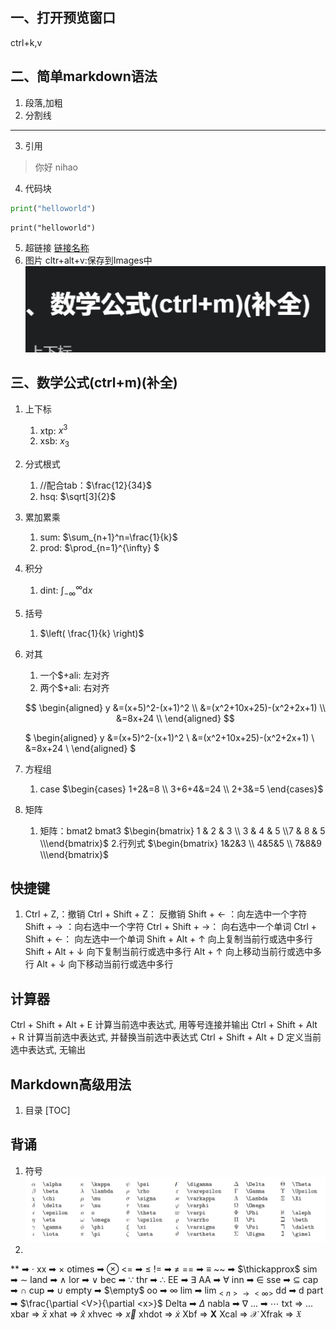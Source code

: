 ## 一、打开预览窗口
ctrl+k,v
## 二、简单markdown语法
1. 段落,加粗
2. 分割线
---
3. 引用
>你好
>nihao
4. 代码块
```python
print("helloworld")
```

```python{.line-numbers}
print("helloworld")
```
5.  超链接
   [链接名称](链接地址)
6. 图片
    cltr+alt+v:保存到Images中
    ![](Images/20230717065823.png)


## 三、数学公式(ctrl+m)(补全)

1. 上下标
   1. xtp: $x^{3}$
   2. xsb: $x_{3}$

2. 分式根式
   1. //配合tab：$\frac{12}{34}$
   2. hsq: $\sqrt[3]{2}$

3. 累加累乘
   1. sum: $\sum_{n+1}^n=\frac{1}{k}$
   2. prod: $\prod_{n=1}^{\infty} $

4. 积分
   1. dint: $\int_{-\infty}^{\infty}  \mathrm{d}x$

5. 括号
   1. $\left(  \frac{1}{k} \right)$
6. 对其
   1. 一个$+ali: 左对齐
   2. 两个$+ali: 右对齐

   $$
   \begin{aligned}
   y &=(x+5)^2-(x+1)^2 \\
   &=(x^2+10x+25)-(x^2+2x+1) \\
   &=8x+24 \\
   \end{aligned}
   $$

   $
   \begin{aligned}
   y &=(x+5)^2-(x+1)^2 \\
   &=(x^2+10x+25)-(x^2+2x+1) \\
   &=8x+24 \\
   \end{aligned}
   $

7. 方程组
   1. case
   $\begin{cases} 
   1+2&=8  \\
   3+6+4&=24 \\
   2+3&=5 
   \end{cases}$

8. 矩阵
   1. 矩阵：bmat2 bmat3
   $\begin{bmatrix} 1 & 2  & 3 \\ 3 & 4 & 5 \\7  & 8 & 5 \\\end{bmatrix}$
   2.行列式
   $\begin{bmatrix} 1&2&3 \\ 4&5&5 \\ 7&8&9 \\\end{bmatrix}$

## 快捷键

1. Ctrl + Z,：撤销
Ctrl + Shift + Z： 反撤销
Shift + ← ：向左选中一个字符
Shift + → ：向右选中一个字符
Ctrl + Shift + →： 向右选中一个单词
Ctrl + Shift + ←： 向左选中一个单词
Shift + Alt + ↑ 向上复制当前行或选中多行
Shift + Alt + ↓ 向下复制当前行或选中多行
Alt + ↑ 向上移动当前行或选中多行
Alt + ↓ 向下移动当前行或选中多行

## 计算器
Ctrl + Shift + Alt + E 计算当前选中表达式, 用等号连接并输出
Ctrl + Shift + Alt + R 计算当前选中表达式, 并替换当前选中表达式
Ctrl + Shift + Alt + D 定义当前选中表达式, 无输出

## Markdown高级用法
1. 目录
   [TOC]


## 背诵

1. 符号
![](Images/20230717065913.png)
1. 
**  ➡  $\cdot$
xx  ➡  $\times$
otimes  ➡  $\otimes$
<=  ➡  $\le$
!=  ➡  $\neq$
==  ➡  $\equiv$
~~  ➡  $\thickapprox$
sim  ➡  $\sim$
land  ➡  $\land$
lor  ➡ $\lor$
bec  ➡  $\because$
thr  ➡  $\therefore$
EE  ➡  $\exists$
AA  ➡  $\forall$
inn  ➡  $\in$
sse  ➡  $\subseteq$
cap  ➡  $\cap$
cup  ➡  $\cup$
empty  ➡  $\empty$
oo  ➡  $\infty$
lim  ➡  $\lim_{<n> \to <\infty>}$
dd  ➡  $\mathrm{d}$
part  ➡  $\frac{\partial <V>}{\partial <x>}$
Delta  ➡  $\Delta$
nabla  ➡  $\nabla$
...  ➡  $\cdots$
txt  =>  $\text{...}$
xbar  =>  $\bar{x}$
xhat  =>  $\hat{x}$
xhvec  =>  $\vec{x}$
xhdot  =>  $\dot{x}$
Xbf  =>  $\mathbf{X}$
Xcal  =>  $\mathcal{X}$
Xfrak  =>  $\mathfrak{X}$








